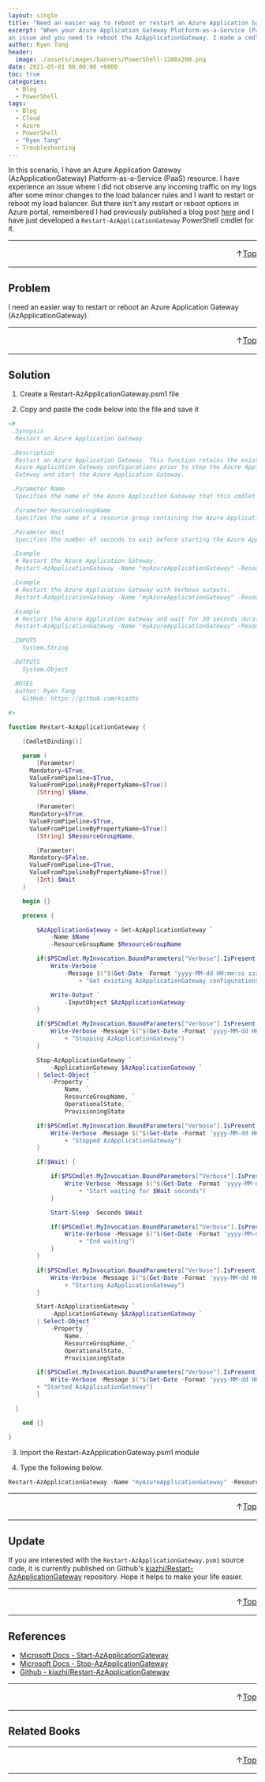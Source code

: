 ```yaml
---
layout: single
title: "Need an easier way to reboot or restart an Azure Application Gateway?"
excerpt: "When your Azure Application Gateway Platform-as-a-Service (PaaS) has
an issue and you need to reboot the AzApplicationGateway. I made a cmdlet instead."
author: Ryen Tang
header:
  image: ./assets/images/banners/PowerShell-1280x200.png
date: 2021-05-01 00:00:00 +0800
toc: true
categories: 
  - Blog
  - PowerShell
tags:
  - Blog
  - Cloud
  - Azure
  - PowerShell
  - "Ryen Tang"
  - Troubleshooting
---
```


In this scenario, I have an Azure Application Gateway (AzApplicationGateway)
Platform-as-a-Service (PaaS) resource. I have experience an issue where I did
not observe any incoming traffic on my logs after some minor changes to the
load balancer rules and I want to restart or reboot my load balancer. But there
isn't any restart or reboot options in Azure portal, remembered I had
previously published a blog post
[here](https://kiazhi.github.io/blog/Resolving-Application-Gateway-frontend-IP-address-that-is-not-listening/)
and I have just developed a `Restart-AzApplicationGateway` PowerShell cmdlet
for it.

<hr style='margin-top: 0.5em; margin-bottom: 0em; border-top: 1px solid #eaeaea'>
<p style='font-size: 16px; vertical-align: top; text-align: right;'>↑<a href='#top'>Top</a></p>

<!-- kiazhi.github.io - In-Article - Text & Image Advertisement -->
<ins class="adsbygoogle"
     style="display:block; text-align:center;"
     data-ad-layout="in-article"
     data-ad-format="fluid"
     data-ad-client="ca-pub-8419393181202253"
     data-ad-slot="9347590764"></ins>
<script>
     (adsbygoogle = window.adsbygoogle || []).push({});
</script>

<hr style='margin-top: 0.5em; margin-bottom: 0em; border-top: 1px solid #eaeaea'>

## Problem

I need an easier way to restart or reboot an Azure Application Gateway
(AzApplicationGateway).

<hr style='margin-top: 0.5em; margin-bottom: 0em; border-top: 1px solid #eaeaea'>
<p style='font-size: 16px; vertical-align: top; text-align: right;'>↑<a href='#top'>Top</a></p>

<!-- kiazhi.github.io - In-Article - Text & Image Advertisement -->
<ins class="adsbygoogle"
     style="display:block; text-align:center;"
     data-ad-layout="in-article"
     data-ad-format="fluid"
     data-ad-client="ca-pub-8419393181202253"
     data-ad-slot="9347590764"></ins>
<script>
     (adsbygoogle = window.adsbygoogle || []).push({});
</script>

<hr style='margin-top: 0.5em; margin-bottom: 0em; border-top: 1px solid #eaeaea'>

## Solution

1. Create a Restart-AzApplicationGateway.psm1 file

2. Copy and paste the code below into the file and save it

```powershell
<#
 .Synopsis
  Restart an Azure Application Gateway.

 .Description
  Restart an Azure Application Gateway. This function retains the existing
  Azure Application Gateway configurations prior to stop the Azure Application
  Gateway and start the Azure Application Gateway.

 .Parameter Name
  Specifies the name of the Azure Application Gateway that this cmdlet will restarts.

 .Parameter ResourceGroupName
  Specifies the name of a resource group containing the Azure Application Gateway.

 .Parameter Wait
  Specifies the number of seconds to wait before starting the Azure Application Gateway.

 .Example
  # Restart the Azure Application Gateway.
  Restart-AzApplicationGateway -Name "myAzureApplicationGateway" -ResourceGroupName "myResourceGroup"

 .Example
  # Restart the Azure Application Gateway with Verbose outputs.
  Restart-AzApplicationGateway -Name "myAzureApplicationGateway" -ResourceGroupName "myResourceGroup" -Verbose

 .Example
  # Restart the Azure Application Gateway and wait for 30 seconds duration with Verbose outputs.
  Restart-AzApplicationGateway -Name "myAzureApplicationGateway" -ResourceGroupName "myResourceGroup" -Wait 30 -Verbose

 .INPUTS
 	System.String

 .OUTPUTS
 	System.Object

 .NOTES
  Author: Ryen Tang
	GitHub: https://github.com/kiazhi
  
#>

function Restart-AzApplicationGateway {

	[CmdletBinding()]

	param (
		[Parameter( 
      Mandatory=$True, 
      ValueFromPipeline=$True, 
      ValueFromPipelineByPropertyName=$True)] 
		[String] $Name,

		[Parameter( 
      Mandatory=$True, 
      ValueFromPipeline=$True, 
      ValueFromPipelineByPropertyName=$True)] 
		[String] $ResourceGroupName,

		[Parameter( 
      Mandatory=$False, 
      ValueFromPipeline=$True, 
      ValueFromPipelineByPropertyName=$True)] 
		[Int] $Wait
	)

	begin {}

	process {

		$AzApplicationGateway = Get-AzApplicationGateway `
			-Name $Name `
			-ResourceGroupName $ResourceGroupName

		if($PSCmdlet.MyInvocation.BoundParameters["Verbose"].IsPresent) {
			Write-Verbose `
				-Message $("$(Get-Date -Format 'yyyy-MM-dd HH:mm:ss zzzz') - " `
					+ "Get existing AzApplicationGateway configurations:")

			Write-Output `
				-InputObject $AzApplicationGateway
		}

		if($PSCmdlet.MyInvocation.BoundParameters["Verbose"].IsPresent) {
			Write-Verbose -Message $("$(Get-Date -Format 'yyyy-MM-dd HH:mm:ss zzzz') - " `
				+ "Stopping AzApplicationGateway")
		}

		Stop-AzApplicationGateway `
			-ApplicationGateway $AzApplicationGateway `
		| Select-Object `
			-Property `
				Name, `
				ResourceGroupName, `
				OperationalState, `
				ProvisioningState

		if($PSCmdlet.MyInvocation.BoundParameters["Verbose"].IsPresent) {
			Write-Verbose -Message $("$(Get-Date -Format 'yyyy-MM-dd HH:mm:ss zzzz') - " `
				+ "Stopped AzApplicationGateway")
		}

		if($Wait) {

			if($PSCmdlet.MyInvocation.BoundParameters["Verbose"].IsPresent) {
				Write-Verbose -Message $("$(Get-Date -Format 'yyyy-MM-dd HH:mm:ss zzzz') - " `
					+ "Start waiting for $Wait seconds")
			}

			Start-Sleep -Seconds $Wait

			if($PSCmdlet.MyInvocation.BoundParameters["Verbose"].IsPresent) {
				Write-Verbose -Message $("$(Get-Date -Format 'yyyy-MM-dd HH:mm:ss zzzz') - " `
					+ "End waiting")
			}
		}

		if($PSCmdlet.MyInvocation.BoundParameters["Verbose"].IsPresent) {
			Write-Verbose -Message $("$(Get-Date -Format 'yyyy-MM-dd HH:mm:ss zzzz') - " `
				+ "Starting AzApplicationGateway")
		}

		Start-AzApplicationGateway `
			-ApplicationGateway $AzApplicationGateway `
		| Select-Object `
			-Property `
				Name, `
				ResourceGroupName, `
				OperationalState, `
				ProvisioningState

		if($PSCmdlet.MyInvocation.BoundParameters["Verbose"].IsPresent) {
			Write-Verbose -Message $("$(Get-Date -Format 'yyyy-MM-dd HH:mm:ss zzzz') - " `
        + "Started AzApplicationGateway")
		}

  }

	end {}

}
```

3. Import the Restart-AzApplicationGateway.psm1 module

4. Type the following below.

```powershell
Restart-AzApplicationGateway -Name "myAzureApplicationGateway" -ResourceGroupName "myAzureApplicationGatewayResourceGroup" -Verbose
```

<hr style='margin-top: 0.5em; margin-bottom: 0em; border-top: 1px solid #eaeaea'>
<p style='font-size: 16px; vertical-align: top; text-align: right;'>↑<a href='#top'>Top</a></p>

<!-- kiazhi.github.io - In-Article - Text & Image Advertisement -->
<ins class="adsbygoogle"
     style="display:block; text-align:center;"
     data-ad-layout="in-article"
     data-ad-format="fluid"
     data-ad-client="ca-pub-8419393181202253"
     data-ad-slot="9347590764"></ins>
<script>
     (adsbygoogle = window.adsbygoogle || []).push({});
</script>

<hr style='margin-top: 0.5em; margin-bottom: 0em; border-top: 1px solid #eaeaea'>

## Update

If you are interested with the `Restart-AzApplicationGateway.psm1` source code,
it is currently published on Github's
[kiazhi/Restart-AzApplicationGateway](https://github.com/kiazhi/Restart-AzApplicationGateway)
repository. Hope it helps to make your life easier.

<hr style='margin-top: 0.5em; margin-bottom: 0em; border-top: 1px solid #eaeaea'>
<p style='font-size: 16px; vertical-align: top; text-align: right;'>↑<a href='#top'>Top</a></p>

<!-- kiazhi.github.io - In-Article - Text & Image Advertisement -->
<ins class="adsbygoogle"
     style="display:block; text-align:center;"
     data-ad-layout="in-article"
     data-ad-format="fluid"
     data-ad-client="ca-pub-8419393181202253"
     data-ad-slot="9347590764"></ins>
<script>
     (adsbygoogle = window.adsbygoogle || []).push({});
</script>

<hr style='margin-top: 0.5em; margin-bottom: 0em; border-top: 1px solid #eaeaea'>

## References

- [Microsoft Docs - Start-AzApplicationGateway](https://docs.microsoft.com/en-us/powershell/module/az.network/start-azapplicationgateway)
- [Microsoft Docs - Stop-AzApplicationGateway](https://docs.microsoft.com/en-us/powershell/module/az.network/stop-azapplicationgateway)
- [Github - kiazhi/Restart-AzApplicationGateway](https://github.com/kiazhi/Restart-AzApplicationGateway)

<hr style='margin-top: 0.5em; margin-bottom: 0em; border-top: 1px solid #eaeaea'>
<p style='font-size: 16px; vertical-align: top; text-align: right;'>↑<a href='#top'>Top</a></p>

<!-- kiazhi.github.io - In-Article - Text & Image Advertisement -->
<ins class="adsbygoogle"
     style="display:block; text-align:center;"
     data-ad-layout="in-article"
     data-ad-format="fluid"
     data-ad-client="ca-pub-8419393181202253"
     data-ad-slot="9347590764"></ins>
<script>
     (adsbygoogle = window.adsbygoogle || []).push({});
</script>

<hr style='margin-top: 0.5em; margin-bottom: 0em; border-top: 1px solid #eaeaea'>

## Related Books

<div id="amzn-assoc-ad-f3a340a5-ce4d-4b4c-b409-c4c202ba7ffe"></div><script async src="//z-na.amazon-adsystem.com/widgets/onejs?MarketPlace=US&adInstanceId=f3a340a5-ce4d-4b4c-b409-c4c202ba7ffe"></script>

<hr style='margin-top: 0.5em; margin-bottom: 0em; border-top: 1px solid #eaeaea'>
<p style='font-size: 16px; vertical-align: top; text-align: right;'>↑<a href='#top'>Top</a></p>

<!-- kiazhi.github.io - In-Article - Text & Image Advertisement -->
<ins class="adsbygoogle"
     style="display:block; text-align:center;"
     data-ad-layout="in-article"
     data-ad-format="fluid"
     data-ad-client="ca-pub-8419393181202253"
     data-ad-slot="9347590764"></ins>
<script>
     (adsbygoogle = window.adsbygoogle || []).push({});
</script>

<hr style='margin-top: 0.5em; margin-bottom: 0em; border-top: 1px solid #eaeaea'>

